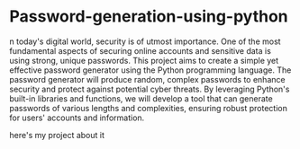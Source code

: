 # Password-generation-using-python

n today's digital world, security is of utmost importance. One of the most fundamental aspects of securing online accounts and sensitive data is using strong, unique passwords. This project aims to create a simple yet effective password generator using the Python programming language. The password generator will produce random, complex passwords to enhance security and protect against potential cyber threats. By leveraging Python's built-in libraries and functions, we will develop a tool that can generate passwords of various lengths and complexities, ensuring robust protection for users' accounts and information.

here's my project about it
